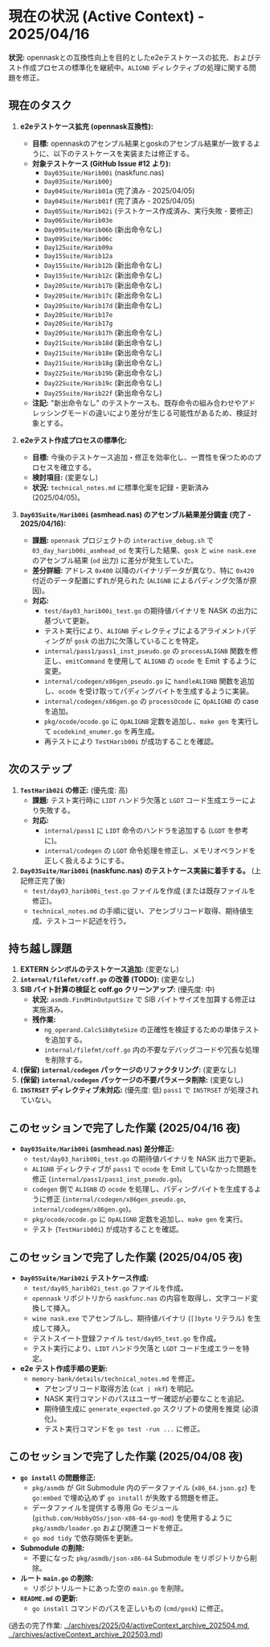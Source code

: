 # 現在の状況 (Active Context) - 2025/04/16

**状況:** opennaskとの互換性向上を目的としたe2eテストケースの拡充、およびテスト作成プロセスの標準化を継続中。`ALIGNB` ディレクティブの処理に関する問題を修正。

## 現在のタスク

1.  **e2eテストケース拡充 (opennask互換性):**
    *   **目標:** opennaskのアセンブル結果とgoskのアセンブル結果が一致するように、以下のテストケースを実装または修正する。
    *   **対象テストケース (GitHub Issue #12 より):**
        *   `Day03Suite/Harib00i` (naskfunc.nas)
        *   `Day03Suite/Harib00j`
        *   `Day04Suite/Harib01a` (完了済み - 2025/04/05)
        *   `Day04Suite/Harib01f` (完了済み - 2025/04/05)
        *   `Day05Suite/Harib02i` (テストケース作成済み、実行失敗 - 要修正)
        *   `Day06Suite/Harib03e`
        *   `Day09Suite/Harib06b` (新出命令なし)
        *   `Day09Suite/Harib06c`
        *   `Day12Suite/Harib09a`
        *   `Day15Suite/Harib12a`
        *   `Day15Suite/Harib12b` (新出命令なし)
        *   `Day15Suite/Harib12c` (新出命令なし)
        *   `Day20Suite/Harib17b` (新出命令なし)
        *   `Day20Suite/Harib17c` (新出命令なし)
        *   `Day20Suite/Harib17d` (新出命令なし)
        *   `Day20Suite/Harib17e`
        *   `Day20Suite/Harib17g`
        *   `Day20Suite/Harib17h` (新出命令なし)
        *   `Day21Suite/Harib18d` (新出命令なし)
        *   `Day21Suite/Harib18e` (新出命令なし)
        *   `Day21Suite/Harib18g` (新出命令なし)
        *   `Day22Suite/Harib19b` (新出命令なし)
        *   `Day22Suite/Harib19c` (新出命令なし)
        *   `Day25Suite/Harib22f` (新出命令なし)
    *   **注記:** "新出命令なし" のテストケースも、既存命令の組み合わせやアドレッシングモードの違いにより差分が生じる可能性があるため、検証対象とする。

2.  **e2eテスト作成プロセスの標準化:**
    *   **目標:** 今後のテストケース追加・修正を効率化し、一貫性を保つためのプロセスを確立する。
    *   **検討項目:** (変更なし)
    *   **状況:** `technical_notes.md` に標準化案を記録・更新済み (2025/04/05)。
3.  **`Day03Suite/Harib00i` (asmhead.nas) のアセンブル結果差分調査 (完了 - 2025/04/16):**
    *   **課題:** `opennask` プロジェクトの `interactive_debug.sh` で `03_day_harib00i_asmhead_od` を実行した結果、`gosk` と `wine nask.exe` のアセンブル結果 (`od` 出力) に差分が発生していた。
    *   **差分詳細:** アドレス `0x400` 以降のバイナリデータが異なり、特に `0x420` 付近のデータ配置にずれが見られた (`ALIGNB` によるパディング欠落が原因)。
    *   **対応:**
        *   `test/day03_harib00i_test.go` の期待値バイナリを NASK の出力に基づいて更新。
        *   テスト実行により、`ALIGNB` ディレクティブによるアライメントパディングが `gosk` の出力に欠落していることを特定。
        *   `internal/pass1/pass1_inst_pseudo.go` の `processALIGNB` 関数を修正し、`emitCommand` を使用して `ALIGNB` の `ocode` を Emit するように変更。
        *   `internal/codegen/x86gen_pseudo.go` に `handleALIGNB` 関数を追加し、`ocode` を受け取ってパディングバイトを生成するように実装。
        *   `internal/codegen/x86gen.go` の `processOcode` に `OpALIGNB` の case を追加。
        *   `pkg/ocode/ocode.go` に `OpALIGNB` 定数を追加し、`make gen` を実行して `ocodekind_enumer.go` を再生成。
        *   再テストにより `TestHarib00i` が成功することを確認。

## 次のステップ
1.  **`TestHarib02i` の修正:** (優先度: 高)
    *   **課題:** テスト実行時に `LIDT` ハンドラ欠落と `LGDT` コード生成エラーにより失敗する。
    *   **対応:**
        *   `internal/pass1` に `LIDT` 命令のハンドラを追加する (`LGDT` を参考に)。
        *   `internal/codegen` の `LGDT` 命令処理を修正し、メモリオペランドを正しく扱えるようにする。
2.  **`Day03Suite/Harib00i` (naskfunc.nas) のテストケース実装に着手する。** (上記修正完了後)
    *   `test/day03_harib00i_test.go` ファイルを作成 (または既存ファイルを修正)。
    *   `technical_notes.md` の手順に従い、アセンブリコード取得、期待値生成、テストコード記述を行う。

## 持ち越し課題

1.  **EXTERN シンボルのテストケース追加:** (変更なし)
2.  **`internal/filefmt/coff.go` の改善 (TODO):** (変更なし)
3.  **SIB バイト計算の検証と coff.go クリーンアップ:** (優先度: 中)
    *   **状況:** `asmdb.FindMinOutputSize` で SIB バイトサイズを加算する修正は実施済み。
    *   **残作業:**
        *   `ng_operand.CalcSibByteSize` の正確性を検証するための単体テストを追加する。
        *   `internal/filefmt/coff.go` 内の不要なデバッグコードや冗長な処理を削除する。
4.  **(保留) `internal/codegen` パッケージのリファクタリング:** (変更なし)
5.  **(保留) `internal/codegen` パッケージの不要パラメータ削除:** (変更なし)
6.  **`INSTRSET` ディレクティブ未対応:** (優先度: 低) `pass1` で `INSTRSET` が処理されていない。

## このセッションで完了した作業 (2025/04/16 夜)

- **`Day03Suite/Harib00i` (asmhead.nas) 差分修正:**
    - `test/day03_harib00i_test.go` の期待値バイナリを NASK 出力で更新。
    - `ALIGNB` ディレクティブが `pass1` で `ocode` を Emit していなかった問題を修正 (`internal/pass1/pass1_inst_pseudo.go`)。
    - `codegen` 側で `ALIGNB` の `ocode` を処理し、パディングバイトを生成するように修正 (`internal/codegen/x86gen_pseudo.go`, `internal/codegen/x86gen.go`)。
    - `pkg/ocode/ocode.go` に `OpALIGNB` 定数を追加し、`make gen` を実行。
    - テスト (`TestHarib00i`) が成功することを確認。

## このセッションで完了した作業 (2025/04/05 夜)

- **`Day05Suite/Harib02i` テストケース作成:**
    - `test/day05_harib02i_test.go` ファイルを作成。
    - `opennask` リポジトリから `naskfunc.nas` の内容を取得し、文字コード変換して挿入。
    - `wine nask.exe` でアセンブルし、期待値バイナリ (`[]byte` リテラル) を生成して挿入。
    - テストスイート登録ファイル `test/day05_test.go` を作成。
    - テスト実行により、`LIDT` ハンドラ欠落と `LGDT` コード生成エラーを特定。
- **e2e テスト作成手順の更新:**
    - `memory-bank/details/technical_notes.md` を修正。
        - アセンブリコード取得方法 (`cat | nkf`) を明記。
        - NASK 実行コマンドのパスはユーザー確認が必要なことを追記。
        - 期待値生成に `generate_expected.go` スクリプトの使用を推奨 (必須化)。
        - テスト実行コマンドを `go test -run ...` に修正。

## このセッションで完了した作業 (2025/04/08 夜)

- **`go install` の問題修正:**
    - `pkg/asmdb` が Git Submodule 内のデータファイル (`x86_64.json.gz`) を `go:embed` で埋め込めず `go install` が失敗する問題を修正。
    - データファイルを提供する専用 Go モジュール (`github.com/HobbyOSs/json-x86-64-go-mod`) を使用するように `pkg/asmdb/loader.go` および関連コードを修正。
    - `go mod tidy` で依存関係を更新。
- **Submodule の削除:**
    - 不要になった `pkg/asmdb/json-x86-64` Submodule をリポジトリから削除。
- **ルート `main.go` の削除:**
    - リポジトリルートにあった空の `main.go` を削除。
- **`README.md` の更新:**
    - `go install` コマンドのパスを正しいもの (`cmd/gosk`) に修正。

(過去の完了作業: [../archives/2025/04/activeContext_archive_202504.md](../archives/2025/04/activeContext_archive_202504.md), [../archives/activeContext_archive_202503.md](../archives/activeContext_archive_202503.md))
